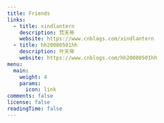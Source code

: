 ```yaml
---
title: Friends
links:
  - title: xindlantern
    description: 荒天帝
    website: https://www.cnblogs.com/xindlantern
  - title: hh20080501hh
    description: 叶天帝
    website: https://www.cnblogs.com/hh20080501hh
menu:
  main:
    weight: 4
    params:
      icon: link
comments: false
license: false
readingTime: false
---
```

